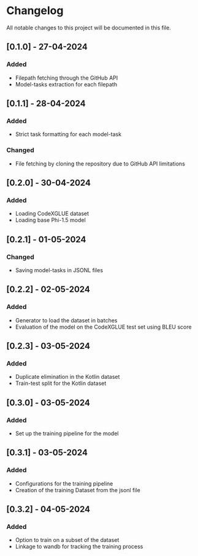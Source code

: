 # Changelog

All notable changes to this project will be documented in this file.

## [0.1.0] - 27-04-2024

### Added

- Filepath fetching through the GitHub API
- Model-tasks extraction for each filepath


## [0.1.1] - 28-04-2024

### Added

- Strict task formatting for each model-task

### Changed

- File fetching by cloning the repository due to GitHub API limitations


## [0.2.0] - 30-04-2024

### Added

- Loading CodeXGLUE dataset
- Loading base Phi-1.5 model


## [0.2.1] - 01-05-2024

### Changed

- Saving model-tasks in JSONL files


## [0.2.2] - 02-05-2024

### Added

- Generator to load the dataset in batches
- Evaluation of the model on the CodeXGLUE test set using BLEU score


## [0.2.3] - 03-05-2024

### Added

- Duplicate elimination in the Kotlin dataset
- Train-test split for the Kotlin dataset


## [0.3.0] - 03-05-2024

### Added

- Set up the training pipeline for the model


## [0.3.1] - 03-05-2024

### Added

- Configurations for the training pipeline
- Creation of the training Dataset from the jsonl file


## [0.3.2] - 04-05-2024

### Added

- Option to train on a subset of the dataset
- Linkage to wandb for tracking the training process